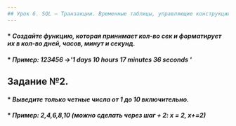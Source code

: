 ```yaml
---
## Урок 6. SQL – Транзакции. Временные таблицы, управляющие конструкции, циклы
---
```

#### * _Создайте функцию, которая принимает кол-во сек и форматирует их в кол-во дней, часов, минут и секунд._
#### * _Пример: 123456 ->'1 days 10 hours 17 minutes 36 seconds '_

## Задание №2.
#### * _Выведите только четные числа от 1 до 10 включительно._
#### * _Пример: 2,4,6,8,10 (можно сделать через шаг +  2: х = 2, х+=2)_
